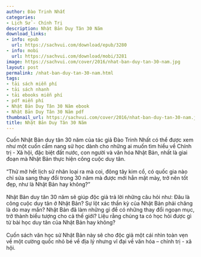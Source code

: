 ```yaml
---
author: Đào Trinh Nhất
categories:
- Lịch Sử - Chính Trị
description: Nhật Bản Duy Tân 30 Năm
download_links:
- info: epub
  url: https://sachvui.com/download/epub/3280
- info: mobi
  url: https://sachvui.com/download/mobi/3281
image: https://sachvui.com/cover/2016/nhat-ban-duy-tan-30-nam.jpg
layout: post
permalink: /nhat-ban-duy-tan-30-nam.html
tags:
- tải sách miễn phí
- tải sách nhanh
- tải ebooks miễn phí
- pdf miễn phí
- Nhật Bản Duy Tân 30 Năm ebook
- Nhật Bản Duy Tân 30 Năm pdf
thumbnail_url: https://sachvui.com/cover/2016/nhat-ban-duy-tan-30-nam.jpg
title: Nhật Bản Duy Tân 30 Năm
---
```


 <div class="item-desc text-justify"> <p>Cuốn Nhật Bản duy tân 30 năm của tác giả Đào Trinh Nhất có thể được xem như một cuốn cẩm nang sử học dành cho những ai muốn tìm hiểu về Chính trị - Xã hội, đặc biệt đất nước, con người và văn hóa Nhật Bản, nhất là giai đoạn mà Nhật Bản thực hiện công cuộc duy tân.<br><br>“Thử mở hết lịch sử nhân loại ra mà coi, đông tây kim cổ, có quốc gia nào chỉ sửa sang thay đổi trong 30 năm mà được mới hẳn mặt mày, trở nên tốt đẹp, như là Nhật Bản hay không?”<br><br>Nhật Bản duy tân 30 năm sẽ giúp độc giả trả lời những câu hỏi như: Đâu là công cuộc duy tân ở Nhật Bản? Sự lột xác thần kỳ của Nhật Bản phải chăng là do may mắn? Nhật Bản đã làm những gì để có những thay đổi ngoạn mục, trở thành biểu tượng cho cả thế giới? Liệu rằng chúng ta có học hỏi được gì từ bài học duy tân của Nhật Bản hay không?<br><br>Cuốn sách văn học sử Nhật Bản này sẽ cho độc giả một cái nhìn toàn vẹn về một cường quốc nhỏ bé về địa lý nhưng vĩ đại về văn hóa – chính trị - xã hội.</p> </div>